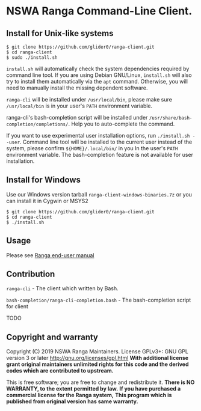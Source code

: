 # NSWA Ranga Command-Line Client.

## Install for Unix-like systems

```
$ git clone https://github.com/glider0/ranga-client.git
$ cd ranga-client
$ sudo ./install.sh
```

`install.sh` will automatically check the system dependencies required by command line tool. If you are using Debian GNU/Linux, `install.sh` will also try to install them automatically via the `apt` command. Otherwise, you will need to manually install the missing dependent software.

`ranga-cli` will be installed under `/usr/local/bin`, please make sure `/usr/local/bin` is in your user's `PATH` environment variable.

ranga-cli's bash-completion script will be installed under `/usr/share/bash-completion/completions/`. Help you to auto-complete the command.

If you want to use experimental user installation options, run `./install.sh --user`. Command line tool will be installed to the current user instead of the system, please confirm `${HOME}/.local/bin/` in you In the user's `PATH` environment variable. The bash-completion feature is not available for user installation.

## Install for Windows

Use our Windows version tarball `ranga-client-windows-binaries.7z` or you can install it in Cygwin or MSYS2

```
$ git clone https://github.com/glider0/ranga-client.git
$ cd ranga-client
$ ./install.sh
```

## Usage

Please see [Ranga end-user manual](https://glider0.github.io/ranga_doc/euman.html)

## Contribution

`ranga-cli` - The client which written by Bash.

`bash-completion/ranga-cli-completion.bash` - The bash-completion script for client

TODO

## Copyright and warranty

Copyright (C) 2019 NSWA Ranga Maintainers.
License GPLv3+: GNU GPL version 3 or later <http://gnu.org/licenses/gpl.html> **With additional license grant original maintainers unlimited rights for this code and the derived codes which are contributed to upstream.**

This is free software; you are free to change and redistribute it.
**There is NO WARRANTY, to the extent permitted by law.**
**If you have purchased a commercial license for the Ranga system,**
**This program which is published from original version has same warranty.**
